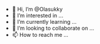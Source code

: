 - 👋 Hi, I’m @Olasukky
- 👀 I’m interested in ...
- 🌱 I’m currently learning ...
- 💞️ I’m looking to collaborate on ...
- 📫 How to reach me ...

<!---
Olasukky/Olasukky is a ✨ special ✨ repository because its `README.md` (this file) appears on your GitHub profile.
You can click the Preview link to take a look at your changes.
--->
